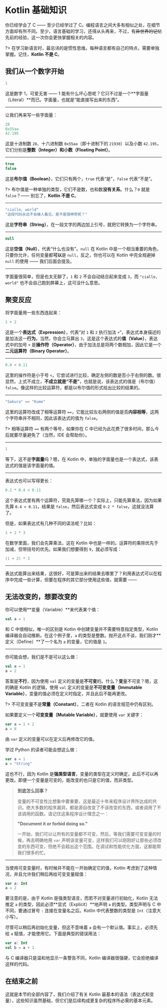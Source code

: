 # Kotlin 基础知识

你已经学会了 C —— 至少已经学过了 C。编程语言之间大多有相似之处，在细节方面却有所不同。至少，语言基础的学习，还得从头再来，不过，有~~异世界的记忆~~先前的经验，这一次你会更快掌握相关的内容。

?> 在学习新语言时，最忌讳的是惯性思维。每种语言都有自己的特点，需要单独掌握。记住，**Kotlin 不是 C**。

## 我们从一个数字开始

```kotlin
1
```

这是数字 1，可爱无害 —— 1 能有什么坏心思呢？它只不过是一个**字面量（Literal）**而已。字面量，也就是“能直接写出来的东西”。

---

让我们再来写一些字面量：

```kotlin
28
0x55aa
42.195
```

这是十进制数 `28`、十六进制数 `0x55aa`（即十进制下的 `21930`）以及小数 `42.195`，它们分别是**整数（Integer）**和**小数（Floating Point）**。

---

```kotlin
true
false
```

这是**布尔值（Boolean）**，它们只有两个，`true` 代表“是”，`false` 代表“不是”。

?> 布尔值是一种单独的类型，它们不是数，也和数**没有关系**。什么？`0` 就是 `false`？—— 别忘了，**Kotlin 不是 C**。

---

```kotlin
"ciallo, world"
"这段代码永远不会被人看见，是不是很神奇呢？"
```

这是**字符串（String）**，在一段文字的两边加上引号，就把它转换为一个字符串。

---

```kotlin
null
```

这是**空值（Null）**，代表“什么也没有”。`null` 在 Kotlin 中是一个相当重要的角色，只要你允许，任何变量都**可以**是 `null`，反之，你也可以在 Kotlin 中完全规避掉 `null` 的使用 —— 我们后面会提及。

---

字面量很简单，但是也太无聊了，`1` 和 `2` 不会自动结合起来变成 `3`，而 `"ciallo, world"` 也不会自己跑到屏幕上，这可没什么意思。

## 聚变反应

将字面量用一些东西连起来：

```kotlin
1 + 2
```

这是一个**表达式（Expression）**，代表“对 `1` 和 `2` 执行加法 `+`”，表达式本身描述的是加法这一**行为**。当然，你会立马算出 `3`，这是这个表达式的**值（Value）**，表达式中的加号 `+` 是**操作符（Operator）**，由于加法总是将两个数相加，因此它是一个**二元运算符（Binary Operator）**。

---

```kotlin
0.8 < 0.11
```

这里的操作符是小于号 `<`，它尝试进行比较，确定左侧的数是否小于右侧的数。很显然，上式不成立，**不成立就是“不是”**，也就是说，该表达式的值是（布尔值） `false`。像这样的比较运算符，都是以布尔值的形式给出比较的结果的。

---

```kotlin
"Sakura" == "Kumo"
```

这里的运算符改成了相等运算符 `==`，它能比较左右两侧的值是否**内容相等**，这两个字符串并不相同，因此该表达式的值为 `false`。

?> 相等运算符 `==` 有两个等号，如果你在 C 中已经为此花费了很多时间，那么今后就要尽量避免了（当然，IDE 会帮助你）。

---

```kotlin
1
```

等下，这不是**字面量**吗？嗯，在 Kotlin 中，单独的字面量也是一个表达式，该表达式的值是该字面量的值。

---

表达式也可以写得更长：

```kotlin
0.2 * 0.4 < 0.11
```

这个表达式里有两个运算符，究竟先算哪一个？实际上，只能先算乘法，因为如果先算 `0.4 < 0.11`，结果是 `false`，然后表达式变成 `0.2 * false`，这就没法算了。

但是，如果表达式有几种不同的读法呢？比如：

```kotlin
1 + 2 * 3
```

在数学里面，我们会先算乘法，这在 Kotlin 中也是一样的。运算符的乘除优先于加减，但带括号的优先。如果我们想要得到 `9`，就必须写成：

```kotlin
(1 + 2) * 3
```

---

表达式能算出来结果，这很好，可是算出来的结果去哪里了？利用表达式可以在程序中完成一些计算，但要在程序的其它部分使用这些值，就需要 ——

## 无法改变的，想要改变的

你可以使用**变量（Variable）**来代表某个值：

```kotlin
val a = 1
```

和 C 中很相似，唯一的区别是 Kotlin 中创建变量并不需要特意指定类型，Kotlin 编译器会自动推断。在这个例子里，`a` 的类型是整数。抛开这点不谈，我们刚才**定义（Define）**了一个名为 `a` 的变量，它的值是 `1`。

---

你可能会想，我们是不是可以这么做：

```kotlin
val a = 1
a = 2
```

答案是**不行**，因为使用 `val` 定义的变量是**不可变**的。什么？**变**量不可变？嗯，这的确是 Kotlin 的逻辑，使用 `val` 定义的变量是**不可变变量（Immutable Variable）**，变量的值必须在定义时指定，并且此后不能再更改。

?> 不可变变量不是**常量（Constant）**，二者在 Kotlin 的语言规范中仍有区别。

如果要定义一个**可变变量（Mutable Variable）**，就要使用 `var` 关键字：

```kotlin
var a = 1 + 2
a = 8
```

由 `var` 定义的变量可以在定义后再修改它的值。

学过 Python 的读者可能会想这么做：

```kotlin
var a = 1
a = "String"
```

这也不行，因为 Kotlin 是**强类型语言**，变量的类型在定义时确定，此后不可以再更改。即便一个变量是可变的，能改变的也只是它的值，而非类型。

> **到底怎么回事？**
> 
> 变量的不可变性比想象中要重要，这是最近十年来程序设计界所达成的共识。绝大多数的程序漏洞，都是源自改变了不该改变的东西，或者调用了不该调用的函数。请记住这条程序设计理念之一：
> 
> **"Document it or forbid doing so."**
> 
> 一开始，我们可以让所有的变量都不可变，然后，等我们需要可变变量的时候，再去明确地用 `var` 声明该变量可变，这样我们可以刚刚好让那些必须改变的东西可变，但绝不会超出这个范围。在调试和性能优化方面，这都能帮我们很多的忙。

---

当使用可变变量时，有时候并不能在一开始确定它的值，Kotlin 考虑到了这种情况，并且允许我们稍后再给可变变量赋值：

```kotlin
var a: Int
a = 2
```

要注意的是，由于 Kotlin 是强类型语言，而若不对变量进行初始化，Kotlin 无法推定 `a` 的类型，因此必须**显式（Explicit）**地声明 `a` 的类型。类型声明与 C 中不同，要通过冒号 `:` 连接在变量名之后。Kotlin 中代表整数的类型是 `Int`（注意大小写）。

尽管可以稍后再初始化变量，但这不意味着 `a` 会有一个默认值。事实上，必须先给 `a` 赋值，才能使用它。下面是典型的错误用法：

```kotlin
var a: Int
val b = a + 1
```

与 C 编译器只是温和地显示一条警告不同，Kotlin 编译器很强硬，它会拒绝编译这样的代码。

## 在结束之前

这就是本节的全部内容了，我们介绍了有关 Kotlin 最基本的语法（表达式和变量），这些知识虽然基础，但它们是后续构成更复杂的程序所必需的基本元素。
